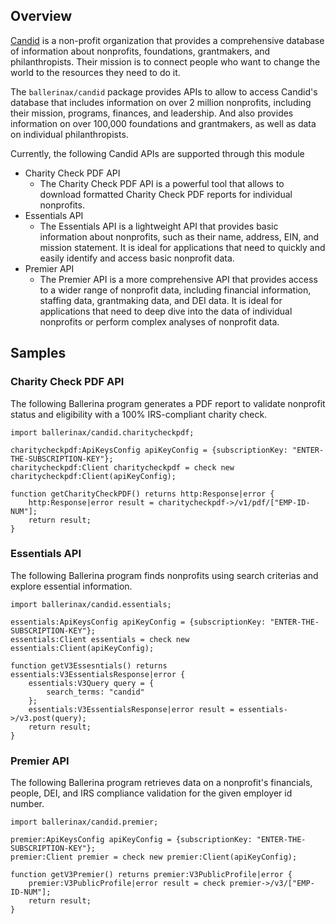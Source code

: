 ## Overview

[Candid](https://candid.org/) is a non-profit organization that provides a comprehensive database of information about nonprofits, foundations, grantmakers, and philanthropists. Their mission is to connect people who want to change the world to the resources they need to do it.

The `ballerinax/candid` package provides APIs to allow to access Candid's database that includes information on over 2 million nonprofits, including their mission, programs, finances, and leadership. And also provides information on over 100,000 foundations and grantmakers, as well as data on individual philanthropists.

Currently, the following Candid APIs are supported through this module

- Charity Check PDF API
  - The Charity Check PDF API is a powerful tool that allows to download formatted Charity Check PDF reports for individual nonprofits.
- Essentials API
  - The Essentials API is a lightweight API that provides basic information about nonprofits, such as their name, address, EIN, and mission statement. It is ideal for applications that need to quickly and easily identify and access basic nonprofit data.
- Premier API
  - The Premier API is a more comprehensive API that provides access to a wider range of nonprofit data, including financial information, staffing data, grantmaking data, and DEI data. It is ideal for applications that need to deep dive into the data of individual nonprofits or perform complex analyses of nonprofit data.

## Samples

### Charity Check PDF API

The following Ballerina program generates a PDF report to validate nonprofit status and eligibility with a 100% IRS-compliant charity check.

```ballerina
import ballerinax/candid.charitycheckpdf;

charitycheckpdf:ApiKeysConfig apiKeyConfig = {subscriptionKey: "ENTER-THE-SUBSCRIPTION-KEY"};
charitycheckpdf:Client charitycheckpdf = check new charitycheckpdf:Client(apiKeyConfig);

function getCharityCheckPDF() returns http:Response|error {
    http:Response|error result = charitycheckpdf->/v1/pdf/["EMP-ID-NUM"];
    return result;
}
```

### Essentials API

The following Ballerina program finds nonprofits using search criterias and explore essential information.

```ballerina
import ballerinax/candid.essentials;

essentials:ApiKeysConfig apiKeyConfig = {subscriptionKey: "ENTER-THE-SUBSCRIPTION-KEY"};
essentials:Client essentials = check new essentials:Client(apiKeyConfig);

function getV3Essesntials() returns essentials:V3EssentialsResponse|error {
    essentials:V3Query query = {
        search_terms: "candid"
    };
    essentials:V3EssentialsResponse|error result = essentials->/v3.post(query);
    return result;
}
```

### Premier API

The following Ballerina program retrieves data on a nonprofit's financials, people, DEI, and IRS compliance validation for the given employer id number.

```ballerina
import ballerinax/candid.premier;

premier:ApiKeysConfig apiKeyConfig = {subscriptionKey: "ENTER-THE-SUBSCRIPTION-KEY"};
premier:Client premier = check new premier:Client(apiKeyConfig);

function getV3Premier() returns premier:V3PublicProfile|error {
    premier:V3PublicProfile|error result = check premier->/v3/["EMP-ID-NUM"];
    return result;
}
```
